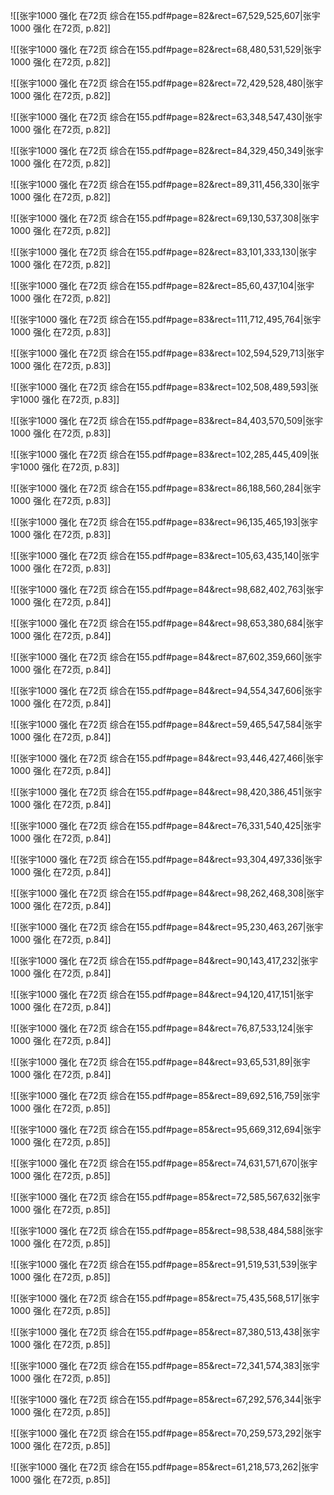 ![[张宇1000 强化 在72页 综合在155.pdf#page=82&rect=67,529,525,607|张宇1000 强化 在72页, p.82]]



![[张宇1000 强化 在72页 综合在155.pdf#page=82&rect=68,480,531,529|张宇1000 强化 在72页, p.82]]



![[张宇1000 强化 在72页 综合在155.pdf#page=82&rect=72,429,528,480|张宇1000 强化 在72页, p.82]]



![[张宇1000 强化 在72页 综合在155.pdf#page=82&rect=63,348,547,430|张宇1000 强化 在72页, p.82]]



![[张宇1000 强化 在72页 综合在155.pdf#page=82&rect=84,329,450,349|张宇1000 强化 在72页, p.82]]



![[张宇1000 强化 在72页 综合在155.pdf#page=82&rect=89,311,456,330|张宇1000 强化 在72页, p.82]]



![[张宇1000 强化 在72页 综合在155.pdf#page=82&rect=69,130,537,308|张宇1000 强化 在72页, p.82]]



![[张宇1000 强化 在72页 综合在155.pdf#page=82&rect=83,101,333,130|张宇1000 强化 在72页, p.82]]



![[张宇1000 强化 在72页 综合在155.pdf#page=82&rect=85,60,437,104|张宇1000 强化 在72页, p.82]]



![[张宇1000 强化 在72页 综合在155.pdf#page=83&rect=111,712,495,764|张宇1000 强化 在72页, p.83]]



![[张宇1000 强化 在72页 综合在155.pdf#page=83&rect=102,594,529,713|张宇1000 强化 在72页, p.83]]



![[张宇1000 强化 在72页 综合在155.pdf#page=83&rect=102,508,489,593|张宇1000 强化 在72页, p.83]]



![[张宇1000 强化 在72页 综合在155.pdf#page=83&rect=84,403,570,509|张宇1000 强化 在72页, p.83]]



![[张宇1000 强化 在72页 综合在155.pdf#page=83&rect=102,285,445,409|张宇1000 强化 在72页, p.83]]



![[张宇1000 强化 在72页 综合在155.pdf#page=83&rect=86,188,560,284|张宇1000 强化 在72页, p.83]]



![[张宇1000 强化 在72页 综合在155.pdf#page=83&rect=96,135,465,193|张宇1000 强化 在72页, p.83]]



![[张宇1000 强化 在72页 综合在155.pdf#page=83&rect=105,63,435,140|张宇1000 强化 在72页, p.83]]



![[张宇1000 强化 在72页 综合在155.pdf#page=84&rect=98,682,402,763|张宇1000 强化 在72页, p.84]]



![[张宇1000 强化 在72页 综合在155.pdf#page=84&rect=98,653,380,684|张宇1000 强化 在72页, p.84]]



![[张宇1000 强化 在72页 综合在155.pdf#page=84&rect=87,602,359,660|张宇1000 强化 在72页, p.84]]



![[张宇1000 强化 在72页 综合在155.pdf#page=84&rect=94,554,347,606|张宇1000 强化 在72页, p.84]]



![[张宇1000 强化 在72页 综合在155.pdf#page=84&rect=59,465,547,584|张宇1000 强化 在72页, p.84]]



![[张宇1000 强化 在72页 综合在155.pdf#page=84&rect=93,446,427,466|张宇1000 强化 在72页, p.84]]



![[张宇1000 强化 在72页 综合在155.pdf#page=84&rect=98,420,386,451|张宇1000 强化 在72页, p.84]]



![[张宇1000 强化 在72页 综合在155.pdf#page=84&rect=76,331,540,425|张宇1000 强化 在72页, p.84]]



![[张宇1000 强化 在72页 综合在155.pdf#page=84&rect=93,304,497,336|张宇1000 强化 在72页, p.84]]



![[张宇1000 强化 在72页 综合在155.pdf#page=84&rect=98,262,468,308|张宇1000 强化 在72页, p.84]]



![[张宇1000 强化 在72页 综合在155.pdf#page=84&rect=95,230,463,267|张宇1000 强化 在72页, p.84]]



![[张宇1000 强化 在72页 综合在155.pdf#page=84&rect=90,143,417,232|张宇1000 强化 在72页, p.84]]



![[张宇1000 强化 在72页 综合在155.pdf#page=84&rect=94,120,417,151|张宇1000 强化 在72页, p.84]]



![[张宇1000 强化 在72页 综合在155.pdf#page=84&rect=76,87,533,124|张宇1000 强化 在72页, p.84]]



![[张宇1000 强化 在72页 综合在155.pdf#page=84&rect=93,65,531,89|张宇1000 强化 在72页, p.84]]



![[张宇1000 强化 在72页 综合在155.pdf#page=85&rect=89,692,516,759|张宇1000 强化 在72页, p.85]]



![[张宇1000 强化 在72页 综合在155.pdf#page=85&rect=95,669,312,694|张宇1000 强化 在72页, p.85]]



![[张宇1000 强化 在72页 综合在155.pdf#page=85&rect=74,631,571,670|张宇1000 强化 在72页, p.85]]



![[张宇1000 强化 在72页 综合在155.pdf#page=85&rect=72,585,567,632|张宇1000 强化 在72页, p.85]]



![[张宇1000 强化 在72页 综合在155.pdf#page=85&rect=98,538,484,588|张宇1000 强化 在72页, p.85]]



![[张宇1000 强化 在72页 综合在155.pdf#page=85&rect=91,519,531,539|张宇1000 强化 在72页, p.85]]



![[张宇1000 强化 在72页 综合在155.pdf#page=85&rect=75,435,568,517|张宇1000 强化 在72页, p.85]]



![[张宇1000 强化 在72页 综合在155.pdf#page=85&rect=87,380,513,438|张宇1000 强化 在72页, p.85]]



![[张宇1000 强化 在72页 综合在155.pdf#page=85&rect=72,341,574,383|张宇1000 强化 在72页, p.85]]



![[张宇1000 强化 在72页 综合在155.pdf#page=85&rect=67,292,576,344|张宇1000 强化 在72页, p.85]]



![[张宇1000 强化 在72页 综合在155.pdf#page=85&rect=70,259,573,292|张宇1000 强化 在72页, p.85]]



![[张宇1000 强化 在72页 综合在155.pdf#page=85&rect=61,218,573,262|张宇1000 强化 在72页, p.85]]



